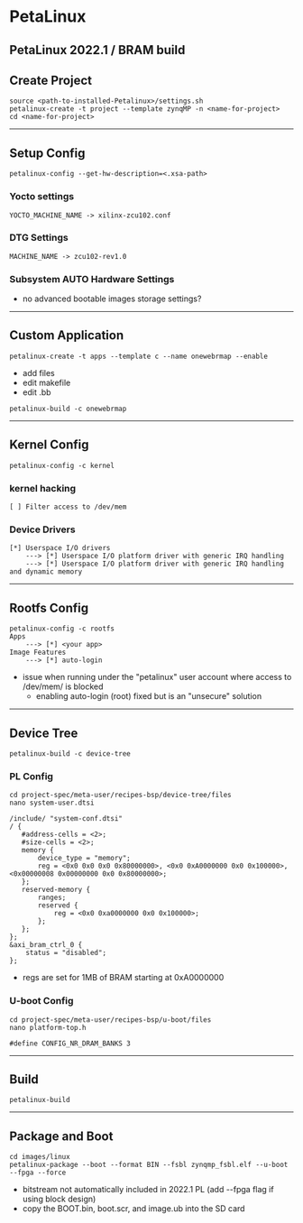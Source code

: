 # PetaLinux 
## PetaLinux 2022.1 / BRAM build
## Create Project
```
source <path-to-installed-Petalinux>/settings.sh
petalinux-create -t project --template zynqMP -n <name-for-project>
cd <name-for-project>
```
---
## Setup Config
```
petalinux-config --get-hw-description=<.xsa-path>
```
### Yocto settings
```
YOCTO_MACHINE_NAME -> xilinx-zcu102.conf
```
### DTG Settings
```
MACHINE_NAME -> zcu102-rev1.0
```
### Subsystem AUTO Hardware Settings
- no advanced bootable images storage settings?
---
## Custom Application
```
petalinux-create -t apps --template c --name onewebrmap --enable
```
- add files
- edit makefile
- edit .bb
```
petalinux-build -c onewebrmap
```
---
## Kernel Config
```
petalinux-config -c kernel 
```
### kernel hacking
```
[ ] Filter access to /dev/mem
``` 
### Device Drivers
```
[*] Userspace I/O drivers
	---> [*] Userspace I/O platform driver with generic IRQ handling
	---> [*] Userspace I/O platform driver with generic IRQ handling and dynamic memory
```
---
## Rootfs Config
```
petalinux-config -c rootfs
Apps
	---> [*] <your app>
Image Features
	---> [*] auto-login
```
- issue when running under the "petalinux" user account where access to /dev/mem/ is blocked
	- enabling auto-login (root) fixed but is an "unsecure" solution
---
## Device Tree
```
petalinux-build -c device-tree
```
### PL Config
```
cd project-spec/meta-user/recipes-bsp/device-tree/files
nano system-user.dtsi
```
```
/include/ "system-conf.dtsi"
/ {
   #address-cells = <2>;
   #size-cells = <2>;
   memory {
       device_type = "memory";
       reg = <0x0 0x0 0x0 0x80000000>, <0x0 0xA0000000 0x0 0x100000>, <0x00000008 0x00000000 0x0 0x80000000>;
   };
   reserved-memory {
       ranges;
       reserved {
           reg = <0x0 0xa0000000 0x0 0x100000>;
       };
   };
};
&axi_bram_ctrl_0 {
    status = "disabled";
};
```
- regs are set for 1MB of BRAM starting at 0xA0000000

### U-boot Config
```
cd project-spec/meta-user/recipes-bsp/u-boot/files
nano platform-top.h
```
```
#define CONFIG_NR_DRAM_BANKS 3
```
---
## Build
```
petalinux-build
```
---
## Package and Boot
```
cd images/linux
petalinux-package --boot --format BIN --fsbl zynqmp_fsbl.elf --u-boot --fpga --force
```
- bitstream not automatically included in 2022.1 PL (add --fpga flag if using block design)
- copy the BOOT.bin, boot.scr, and image.ub into the SD card 






		

